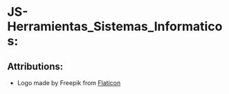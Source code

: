 # JS-Herramientas_Sistemas_Informaticos:


## Attributions:

- Logo made by Freepik from [Flaticon](flaticon.com)